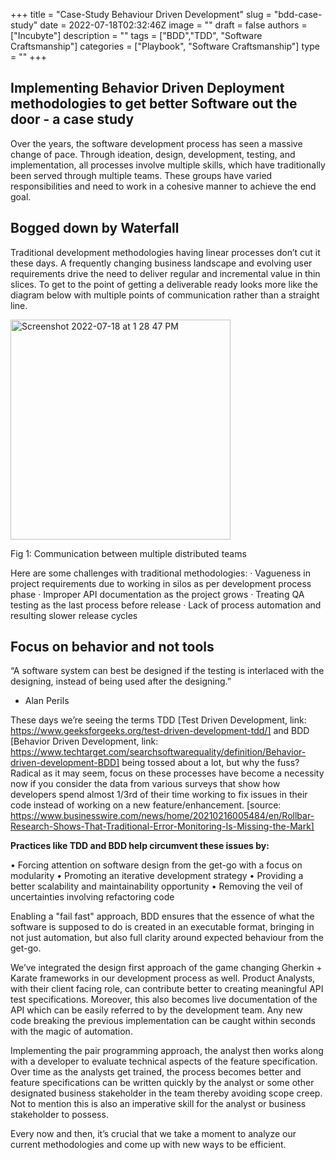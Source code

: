 +++
title = "Case-Study Behaviour Driven Development"
slug = "bdd-case-study"
date = 2022-07-18T02:32:46Z
image = ""
draft = false
authors = ["Incubyte"]
description = ""
tags = ["BDD","TDD", "Software Craftsmanship"]
categories = ["Playbook", "Software Craftsmanship"]
type = ""
+++

## Implementing Behavior Driven Deployment methodologies to get better Software out the door - a case study

Over the years, the software development process has seen a massive change of pace. Through ideation, design, development, testing, and implementation, all processes involve multiple skills, which have traditionally been served through multiple teams. These groups have varied responsibilities and need to work in a cohesive manner to achieve the end goal.

## Bogged down by Waterfall

Traditional development methodologies having linear processes don’t cut it these days. A frequently changing business landscape and evolving user requirements drive the need to deliver regular and incremental value in thin slices. To get to the point of getting a deliverable ready looks more like the diagram below with multiple points of communication rather than a straight line.

<img width="352" alt="Screenshot 2022-07-18 at 1 28 47 PM" src="https://user-images.githubusercontent.com/81680332/179468238-81b6a1c5-1b4c-4918-95cd-5d1223568831.png">

Fig 1: Communication between multiple distributed teams

Here are some challenges with traditional methodologies:
·	Vagueness in project requirements due to working in silos as per development process phase
·	Improper API documentation as the project grows
·	Treating QA testing as the last process before release
·	Lack of process automation and resulting slower release cycles

## Focus on behavior and not tools

“A software system can best be designed if the testing is interlaced with the designing, instead of being used after the designing.”
-	Alan Perils

These days we’re seeing the terms TDD [Test Driven Development, link: https://www.geeksforgeeks.org/test-driven-development-tdd/] and BDD [Behavior Driven Development, link: https://www.techtarget.com/searchsoftwarequality/definition/Behavior-driven-development-BDD] being tossed about a lot, but why the fuss? Radical as it may seem, focus on these processes have become a necessity now if you consider the data from various surveys that show how developers spend almost 1/3rd of their time working to fix issues in their code instead of working on a new feature/enhancement. [source: https://www.businesswire.com/news/home/20210216005484/en/Rollbar-Research-Shows-That-Traditional-Error-Monitoring-Is-Missing-the-Mark]

**Practices like TDD and BDD help circumvent these issues by:**

•	Forcing attention on software design from the get-go with a focus on modularity
•	Promoting an iterative development strategy
•	Providing a better scalability and maintainability opportunity
•	Removing the veil of uncertainties involving refactoring code

Enabling a "fail fast" approach, BDD ensures that the essence of what the software is supposed to do is created in an executable format, bringing in not just automation, but also full clarity around expected behaviour from the get-go.

We’ve integrated the design first approach of the game changing Gherkin + Karate frameworks in our development process as well. Product Analysts, with their client facing role, can contribute better to creating meaningful API test specifications. Moreover, this also becomes live documentation of the API which can be easily referred to by the development team. Any new code breaking the previous implementation can be caught within seconds with the magic of automation.

Implementing the pair programming approach, the analyst then works along with a developer to evaluate technical aspects of the feature specification. Over time as the analysts get trained, the process becomes better and feature specifications can be written quickly by the analyst or some other designated business stakeholder in the team thereby avoiding scope creep. Not to mention this is also an imperative skill for the analyst or business stakeholder to possess.

Every now and then, it’s crucial that we take a moment to analyze our current methodologies and come up with new ways to be efficient.
